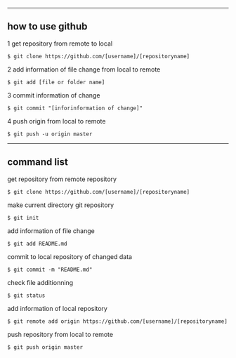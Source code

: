 ---------------------------------------------------------------------
how to use github
---------------------------------------------------------------------
1 get repository from remote to local

	$ git clone https://github.com/[username]/[repositoryname]

2 add information of file change from local to remote

	$ git add [file or folder name]

3 commit information of change 

	$ git commit "[inforinformation of change]"

4 push origin from local to remote

	$ git push -u origin master
---------------------------------------------------------------------
command list
---------------------------------------------------------------------

get repository from remote repository

	$ git clone https://github.com/[username]/[repositoryname]

make current directory git repository

	$ git init

add information of file change

	$ git add README.md

commit to local repository of changed data

	$ git commit -m "README.md"

check file additionning

	$ git status

add information of local repository

	$ git remote add origin https://github.com/[username]/[repositoryname]

push repository from local to remote

	$ git push origin master

